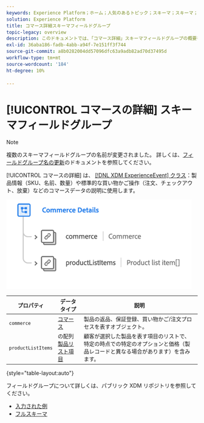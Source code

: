 ```yaml
---
keywords: Experience Platform；ホーム；人気のあるトピック；スキーマ；スキーマ；スキーマ；XDM;ExperienceEvent；フィールド；スキーマ；スキーマデザイン；フィールドグループ；フィールドグループ；
solution: Experience Platform
title: コマース詳細スキーマフィールドグループ
topic-legacy: overview
description: このドキュメントでは、「コマース詳細」スキーマフィールドグループの概要を説明します。
exl-id: 36aba186-fadb-4abb-a94f-7e151ff3f744
source-git-commit: a8b0282004dd57096dfc63a9adb82ad70d37495d
workflow-type: tm+mt
source-wordcount: '184'
ht-degree: 10%

---
```


# [!UICONTROL コマースの詳細] スキーマフィールドグループ

>[!NOTE]
>
>複数のスキーマフィールドグループの名前が変更されました。 詳しくは、[フィールドグループ名の更新](../name-updates.md)のドキュメントを参照してください。

[!UICONTROL コマースの詳細] は、 [[!DNL XDM ExperienceEvent] クラス](../../classes/experienceevent.md)：製品情報（SKU、名前、数量）や標準的な買い物かご操作（注文、チェックアウト、放棄）などのコマースデータの説明に使用します。

![](../../images/field-groups/commerce-details.png)

| プロパティ | データタイプ | 説明 |
| --- | --- | --- |
| `commerce` | [コマース](../../data-types/commerce.md) | 製品の返品、保証登録、買い物かご/注文プロセスを表すオブジェクト。 |
| `productListItems` | の配列 [製品リスト項目](../../data-types/product-list-item.md) | 顧客が選択した製品を表す項目のリストで、特定の時点での特定のオプションと価格（製品レコードと異なる場合があります）を含みます。 |

{style=&quot;table-layout:auto&quot;}

フィールドグループについて詳しくは、パブリック XDM リポジトリを参照してください。

* [入力された例](https://github.com/adobe/xdm/blob/master/components/fieldgroups/experience-event/experienceevent-commerce.example.1.json)
* [フルスキーマ](https://github.com/adobe/xdm/blob/master/components/fieldgroups/experience-event/experienceevent-commerce.schema.json)
